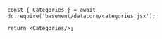```datacorejsx
const { Categories } = await dc.require('basement/datacore/categories.jsx');

return <Categories/>;
```

